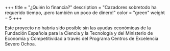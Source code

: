 +++
title = "¿Quién lo financia?"
description = "Cazadores sobretodo ha requerido tiempo, ¡pero también un poco de dinero!"
color = "green"
weight = 5
+++

Este proyecto no habría sido posible sin las ayudas económicas de la Fundación Española para la Ciencia y la Tecnología y del Ministerio de Economía y Competitividad a través del Programa Centros de Excelencia Severo Ochoa.
